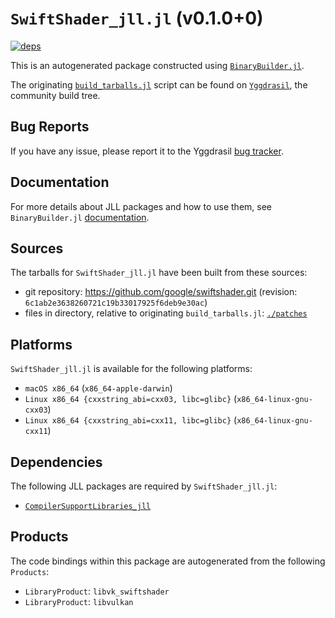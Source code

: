 # `SwiftShader_jll.jl` (v0.1.0+0)

[![deps](https://juliahub.com/docs/SwiftShader_jll/deps.svg)](https://juliahub.com/ui/Packages/SwiftShader_jll/x89n4?page=2)

This is an autogenerated package constructed using [`BinaryBuilder.jl`](https://github.com/JuliaPackaging/BinaryBuilder.jl).

The originating [`build_tarballs.jl`](https://github.com/JuliaPackaging/Yggdrasil/blob/31b4e8be78262e7c025ce7ba74071c2673cf2b29/S/SwiftShader/build_tarballs.jl) script can be found on [`Yggdrasil`](https://github.com/JuliaPackaging/Yggdrasil/), the community build tree.

## Bug Reports

If you have any issue, please report it to the Yggdrasil [bug tracker](https://github.com/JuliaPackaging/Yggdrasil/issues).

## Documentation

For more details about JLL packages and how to use them, see `BinaryBuilder.jl` [documentation](https://docs.binarybuilder.org/stable/jll/).

## Sources

The tarballs for `SwiftShader_jll.jl` have been built from these sources:

* git repository: https://github.com/google/swiftshader.git (revision: `6c1ab2e3638260721c19b33017925f6deb9e30ac`)
* files in directory, relative to originating `build_tarballs.jl`: [`./patches`](https://github.com/JuliaPackaging/Yggdrasil/tree/31b4e8be78262e7c025ce7ba74071c2673cf2b29/S/SwiftShader/patches)

## Platforms

`SwiftShader_jll.jl` is available for the following platforms:

* `macOS x86_64` (`x86_64-apple-darwin`)
* `Linux x86_64 {cxxstring_abi=cxx03, libc=glibc}` (`x86_64-linux-gnu-cxx03`)
* `Linux x86_64 {cxxstring_abi=cxx11, libc=glibc}` (`x86_64-linux-gnu-cxx11`)

## Dependencies

The following JLL packages are required by `SwiftShader_jll.jl`:

* [`CompilerSupportLibraries_jll`](https://github.com/JuliaBinaryWrappers/CompilerSupportLibraries_jll.jl)

## Products

The code bindings within this package are autogenerated from the following `Products`:

* `LibraryProduct`: `libvk_swiftshader`
* `LibraryProduct`: `libvulkan`
